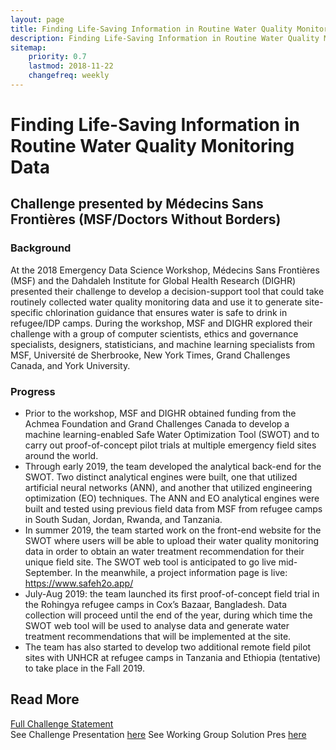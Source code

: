 ```yaml
---
layout: page
title: Finding Life-Saving Information in Routine Water Quality Monitoring Data 
description: Finding Life-Saving Information in Routine Water Quality Monitoring Data 
sitemap:
    priority: 0.7
    lastmod: 2018-11-22
    changefreq: weekly
---
```

# Finding Life-Saving Information in Routine Water Quality Monitoring Data

## Challenge presented by Médecins Sans Frontières (MSF/Doctors Without Borders)

### Background
At the 2018 Emergency Data Science Workshop, Médecins Sans Frontières (MSF) and the Dahdaleh Institute for Global Health Research (DIGHR) presented their challenge to develop a decision-support tool that could take routinely collected water quality monitoring data and use it to generate site-specific chlorination guidance that ensures water is safe to drink in refugee/IDP camps. During the workshop, MSF and DIGHR explored their challenge with a group of computer scientists, ethics and governance specialists, designers, statisticians, and machine learning specialists from MSF, Université de Sherbrooke, New York Times, Grand Challenges Canada, and York University. 

### Progress
- Prior to the workshop, MSF and DIGHR obtained funding from the Achmea Foundation and Grand Challenges Canada to develop a machine learning-enabled Safe Water Optimization Tool (SWOT) and to carry out proof-of-concept pilot trials at multiple emergency field sites around the world. 
- Through early 2019, the team developed the analytical back-end for the SWOT. Two distinct analytical engines were built, one that utilized artificial neural networks (ANN), and another that utilized engineering optimization (EO) techniques. The ANN and EO analytical engines were built and tested using previous field data from MSF from refugee camps in South Sudan, Jordan, Rwanda, and Tanzania.
- In summer 2019, the team started work on the front-end website for the SWOT where users will be able to upload their water quality monitoring data in order to obtain an water treatment recommendation for their unique field site. The SWOT web tool is anticipated to go live mid-September. In the meanwhile, a project information page is live: https://www.safeh2o.app/
- July-Aug 2019: the team launched its first proof-of-concept field trial in the Rohingya refugee camps in Cox’s Bazaar, Bangladesh. Data collection will proceed until the end of the year, during which time the SWOT web tool will be used to analyse data and generate water treatment recommendations that will be implemented at the site.  
- The team has also started to develop two additional remote field pilot sites with UNHCR at refugee camps in Tanzania and Ethiopia (tentative) to take place in the Fall 2019. 

## Read More
<a href="{{ site.baseurl }}/challenge_safe-water-optimization-tool-challenge-statement/">Full Challenge Statement</a><br>
See Challenge Presentation [here](https://www.slideshare.net/dighr/challenge-3-safe-water-opt)
See Working Group Solution Pres [here](https://docs.google.com/presentation/d/1YOADG7BngUBtLVl_2hVgWgrQn1CRSoHxQKa1Se_J2Qo/edit?usp=sharing)
